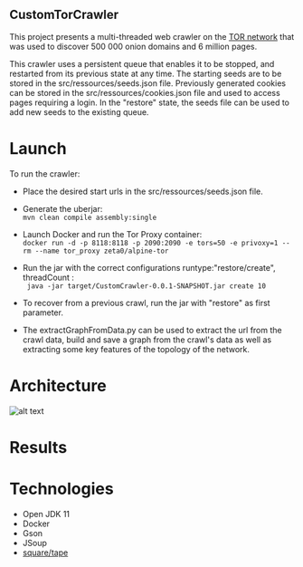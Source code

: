 ## CustomTorCrawler
This project presents a multi-threaded web crawler on the [TOR network](https://www.torproject.org) that was used to discover 500 000 onion domains and 6 million pages.

This crawler uses a persistent queue that enables it to be stopped, and restarted from its previous state at any time.
The starting seeds are to be stored in the src/ressources/seeds.json file.
Previously generated cookies can be stored in the src/ressources/cookies.json file and used to access pages requiring a login.
In the "restore" state, the seeds file can be used to add new seeds to the existing queue.

# Launch 
To run the crawler:

- Place the desired start urls in the src/ressources/seeds.json file.
- Generate the uberjar:\
``` mvn clean compile assembly:single ```
- Launch Docker and run the Tor Proxy container:\
``` docker run -d -p 8118:8118 -p 2090:2090 -e tors=50 -e privoxy=1 --rm --name tor_proxy zeta0/alpine-tor ```
- Run the jar with the correct configurations runtype:"restore/create", threadCount :\
``` java -jar target/CustomCrawler-0.0.1-SNAPSHOT.jar create 10``` 

- To recover from a previous crawl, run the jar with "restore" as first parameter.

- The extractGraphFromData.py can be used to extract the url from the crawl data, build and save a graph from the crawl's data as well as extracting some key features of the topology of the network.

# Architecture
![alt text](images/CrawlerTopology.png)


# Results


# Technologies 
- Open JDK 11
- Docker 
- Gson
- JSoup
- [square/tape](https://github.com/square/tape)
